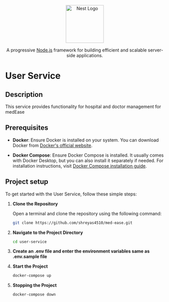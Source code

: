 <p align="center">
  <a href="http://nestjs.com/" target="blank"><img src="https://nestjs.com/img/logo-small.svg" width="120" alt="Nest Logo" /></a>
</p>

[circleci-image]: https://img.shields.io/circleci/build/github/nestjs/nest/master?token=abc123def456
[circleci-url]: https://circleci.com/gh/nestjs/nest

  <p align="center">A progressive <a href="http://nodejs.org" target="_blank">Node.js</a> framework for building efficient and scalable server-side applications.</p>
    <p align="center">

# User Service

## Description

This service provides functionality for hospital and doctor management for medEase

## Prerequisites

- **Docker**: Ensure Docker is installed on your system. You can download Docker from [Docker's official website](https://www.docker.com/get-started).

- **Docker Compose**: Ensure Docker Compose is installed. It usually comes with Docker Desktop, but you can also install it separately if needed. For installation instructions, visit [Docker Compose installation guide](https://docs.docker.com/compose/install/).

## Project setup

To get started with the User Service, follow these simple steps:

1. **Clone the Repository**

   Open a terminal and clone the repository using the following command:

   ```bash
   git clone https://github.com/shreyas4510/med-ease.git
   ```
2. **Navigate to the Project Directory**
   ```bash
   cd user-service
   ```
3. **Create an .env file and enter the environment variables same as .env.sample file**

4. **Start the Project**
   ```bash
   docker-compose up
   ```
5. **Stopping the Project**
   ```bash
   docker-compose down
   ```
